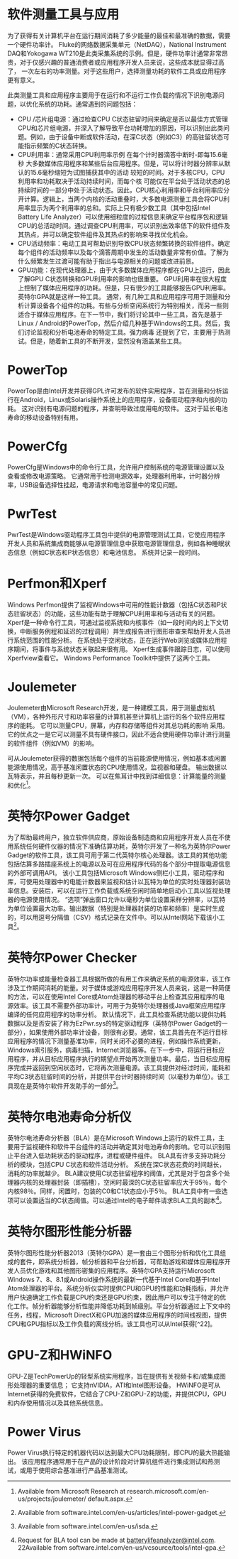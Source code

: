 # 软件测量工具与应用

为了获得有关计算机平台在运行期间消耗了多少能量的最佳和最准确的数据，需要一个硬件功率计。 Fluke的网络数据采集单元（NetDAQ），National Instrument DAQ和Yokogawa WT210是此类采集系统的示例。但是，硬件功率计通常非常昂贵，对于仅感兴趣的普通消费者或应用程序开发人员来说，这些成本就显得过高了，
一次左右的功率测量。对于这些用户，选择测量功耗的软件工具或应用程序更有意义。

此类测量工具和应用程序主要用于在运行和不运行工作负载的情况下识别电源问题，以优化系统的功耗。通常遇到的问题包括：
* CPU /芯片组电源：通过检查CPU C状态驻留时间来确定是否以最佳方式管理CPU和芯片组电源，并深入了解导致平台功耗增加的原因，可以识别出此类问题。例如，由于设备中断或软件活动，在深C状态（例如C3）的高驻留状态可能指示频繁的C状态转换。
* CPU利用率：通常采用CPU利用率示例
在每个计时器滴答中断时-即每15.6毫秒
大多数媒体应用程序和某些后台应用程序。但是，可以将计时器分辨率从默认的15.6毫秒缩短为试图捕获其中的活动
较短的时间。对于多核CPU，CPU利用率和功耗取决于活动持续时间，而每个核
可能仅在平台处于活动状态的总持续时间的一部分中处于活动状态。因此，CPU核心利用率和平台利用率应分开计算。逻辑上，当两个内核的活动重叠时，大多数电源测量工具会将CPU利用率显示为两个利用率的总和。实际上只有极少数工具（其中包括Intel Battery Life Analyzer）可以使用细粒度的过程信息来确定平台程序包和逻辑CPU的总活动时间。通过调查CPU利用率，可以识别出效率低下的软件组件及其热点，并可以确定软件组件及其热点的影响来寻找优化机会。
* CPU活动频率：电动工具可帮助识别导致CPU状态频繁转换的软件组件。确定每个组件的活动频率以及每个滴答周期中发生的活动数量非常有价值。了解为什么频繁发生过渡可能有助于指出与电源相关的问题或改进前景。
* GPU功能：在现代处理器上，由于大多数媒体应用程序都在GPU上运行，因此了解GPU C状态转换和GPU利用率的影响也很重要。 GPU利用率在很大程度上控制了媒体应用程序的功耗。但是，只有很少的工具能够报告GPU利用率。英特尔GPA就是这样一种工具。
通常，有几种工具和应用程序可用于测量和分析计算设备各个组件的功耗。有些与分析空闲系统行为特别相关，而另一些则适合于媒体应用程序。在下一节中，我们将讨论其中一些工具，首先是基于Linux / Android的PowerTop，然后介绍几种基于Windows的工具。然后，我们讨论监视和分析电池寿命的特定工具。强力病毒
还提到了它，主要用于热测试。但是，随着新工具的不断开发，显然没有涵盖某些工具。

# PowerTop
PowerTop是由Intel开发并获得GPL许可发布的软件实用程序，旨在测量和分析运行在Android，Linux或Solaris操作系统上的应用程序，设备驱动程序和内核的功耗。 这对识别有电源问题的程序，并查明导致过度用电的软件。 这对于延长电池寿命的移动设备特别有用。

# PowerCfg
PowerCfg是Windows中的命令行工具，允许用户控制系统的电源管理设置以及查看或修改电源策略。 它通常用于检测电源效率，处理器利用率，计时器分辨率，USB设备选择性挂起，电源请求和电池容量中的常见问题。

# PwrTest
PwrTest是Windows驱动程序工具包中提供的电源管理测试工具，它使应用程序开发人员和系统集成商能够从电源管理信息中获取电源管理信息，例如各种睡眠状态信息（例如C状态和P状态信息）和电池信息。 系统并记录一段时间。

# Perfmon和Xperf
Windows Perfmon提供了监视Windows中可用的性能计数器（包括C状态和P状态驻留状态）的功能，这些功能有助于理解CPU利用率和与活动有关的问题。
Xperf是一种命令行工具，可通过监视系统和内核事件（如一段时间内的上下文切换，中断服务例程和延迟的过程调用）并生成报告进行图形审查来帮助开发人员进行系统范围的性能分析。 在系统处于空闲状态，正在运行Web浏览或媒体应用程序期间，将事件与系统状态关联起来很有用。 Xperf生成事件跟踪日志，可以使用Xperfview查看它。 Windows Performance Toolkit中提供了这两个工具。

# Joulemeter
Joulemeter由Microsoft Research开发，是一种建模工具，用于测量虚拟机（VM），各种外形尺寸和功率容量的计算机甚至计算机上运行的各个软件应用程序的能耗。 它可以测量CPU，屏幕，内存和存储等组件对其总功耗的影响
采用。 它的优点之一是它可以测量不具有硬件接口，因此不适合使用硬件功率计进行测量的软件组件（例如VM）的影响。

可从Joulemeter获得的数据包括每个组件的当前能源使用情况，例如基本或闲置能源使用情况，高于基准闲置状态的CPU使用情况，监视器和硬盘。 输出数据以瓦特表示，并且每秒更新一次。 可以在焦耳计中找到详细信息：计算能量的测量和优化[^18]。

# 英特尔Power Gadget
为了帮助最终用户，独立软件供应商，原始设备制造商和应用程序开发人员在不使用系统任何硬件仪器的情况下准确估算功耗，英特尔开发了一种名为英特尔Power Gadget的软件工具，该工具可用于第二代英特尔核心处理器。该工具的其他功能包括估算多路插座系统上的电源以及可在应用程序代码的各个部分中提取电源信息的外部可调用API。
该小工具包括Microsoft Windows侧栏小工具，驱动程序和库，可使用处理器中的电能计数器来监视和估计以瓦特为单位的实时处理器封装功率信息。安装后，可以在运行工作负载或系统空闲时简单地启动小工具以监视处理器的电源使用情况。 “选项”弹出窗口允许以毫秒为单位设置采样分辨率，以瓦特为单位设置最大功率。输出数据（特别是处理器封装的功率和频率）是实时生成的，可以用逗号分隔值（CSV）格式记录在文件中。可以从Intel网站下载该小工具[^19]。

# 英特尔Power Checker
英特尔功率或能量检查器工具根据所做的有用工作来确定系统的电源效率，该工作涉及工作期间消耗的能量。对于媒体或游戏应用程序开发人员来说，这是一种简便的方法，可以在使用Intel Core或Atom处理器的移动平台上检查其应用程序的电源效率。该工具不需要外部功率计，可用于为英特尔处理器或Java框架应用程序编译的任何应用程序的功率分析。
默认情况下，此工具检查系统功能以提供功耗
数据以及是否安装了称为EzPwr.sys的特定驱动程序（英特尔Power Gadget的一部分），如果使用外部功率计设备，则很有必要。通常，该工具首先在不运行目标应用程序的情况下测量基准功率，同时关闭不必要的进程，例如操作系统更新，Windows索引服务，病毒扫描，Internet浏览器等。在下一步中，将运行目标应用程序，并从目标应用程序执行的期望点开始再次测量功率。最后，当目标应用程序完成并返回到空闲状态时，它将再次测量电源。该工具提供对经过时间，能耗和平均C3状态驻留时间的分析，并提供平台计时器持续时间（以毫秒为单位）。该工具现在是英特尔软件开发助手的一部分[^20]。

# 英特尔电池寿命分析仪
英特尔电池寿命分析器（BLA）是在Microsoft Windows上运行的软件工具，主要用于监视硬件和软件平台组件的活动并确定其对电池寿命的影响。它可以识别阻止平台进入低功耗状态的驱动程序，进程或硬件组件。 BLA具有许多支持功耗分析的模块，包括CPU C状态和软件活动分析。
系统在深C状态花费的时间越长，消耗的功率就越少。 BLA建议使用C状态驻留程序的阈值，尤其是对于包含多个处理器内核的处理器封装（即插槽），空闲时最深的C状态驻留率应大于95％，每个内核98％。同样，闲置时，包装的C0和C1状态应小于5％。 BLA工具中有一些选项可以设置适当的C状态阈值。可以通过Intel的电子邮件请求BLA工具的副本[^21]。

# 英特尔图形性能分析器
英特尔图形性能分析器2013（英特尔GPA）是一套由三个图形分析和优化工具组成的套件，即系统分析器，帧分析器和平台分析器，可帮助游戏和媒体应用程序开发人员优化游戏和其他图形密集的应用程序。英特尔GPA支持运行Microsoft Windows 7、8、8.1或Android操作系统的最新一代基于Intel Core和基于Intel Atom处理器的平台。系统分析仪实时提供CPU和GPU的性能和功耗指标，并允许用户快速确定工作负载是CPU约束还是GPU约束，因此用户可以专注于特定的优化工作。帧分析器能够分析性能并降低功耗到帧级别。平台分析器通过上下文中的任务，线程，Microsoft DirectX和GPU加速的媒体应用程序的时间线视图，提供CPU和GPU指标以及工作负载的离线分析。该工具也可以从Intel获得[^22]。

# GPU-Z和HWiNFO
GPU-Z是TechPowerUp的轻型系统实用程序，旨在提供有关视频卡和/或集成图形处理器的重要信息； 它支持nVIDIA，ATI和Intel图形设备。 HWiNFO是可从Internet获得的免费软件，它结合了CPU-Z和GPU-Z的功能，并提供CPU，GPU和内存使用情况以及其他系统信息。

# Power Virus
Power Virus执行特定的机器代码以达到最大CPU功耗限制，即CPU的最大热能输出。 该应用程序通常用于在产品的设计阶段对计算机组件进行集成测试和热测试，或用于使用综合基准进行产品基准测试。

[^18]: Available from Microsoft Research at research.microsoft.com/en-us/projects/joulemeter/ default.aspx.
[^19]: Available from software.intel.com/en-us/articles/intel-power-gadget.
[^20]: Available from software.intel.com/en-us/isda.
[^21]: Request for BLA tool can be made at batterylifeanalyzer@intel.com. 22Available from software.intel.com/en-us/vcsource/tools/intel-gpa.
